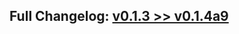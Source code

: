 ## Full Changelog: [v0.1.3 >> v0.1.4a9](https://github.com/SpikingNeurons/toolcraft/compare/v0.1.3...v0.1.4a9)

